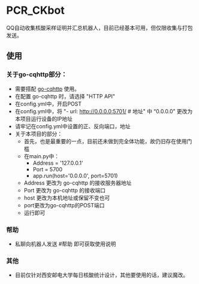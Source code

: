 # PCR_CKbot

QQ自动收集核酸采样证明并汇总机器人，目前已经基本可用，但仅限收集与打包发送。

## 使用

### 关于go-cqhttp部分：
  * 需要搭配 [go-cqhttp](https://github.com/Mrs4s/go-cqhttp) 使用。
  * 在配置 go-cqhttp 时，请选择 "HTTP API"
  * 在config.yml中，开启POST
  * 在config.yml中，将 "- url: http://0.0.0.0:5701/ # 地址" 中 “0.0.0.0” 更改为本项目运行设备的IP地址
  * 请牢记在config.yml中设置的正、反向端口，地址
  * 关于本项目的部分：
    * 首先，也是最重要的一点，目前还未做到完全体功能，故仍旧存在使用门槛
    * 在main.py中：
      * Address = '127.0.0.1'
      * Port = 5700
      * app.run(host='0.0.0.0', port=5701)
    * Address 更改为 go-cqhttp 的接收服务器地址
    * Port 更改为 go-cqhttp 的接收端口
    * host 更改为本机地址或保留不变也可 
    * port更改为go-cqhttp的POST端口
    * 运行即可

### 帮助
  * 私聊向机器人发送 #帮助 即可获取使用说明 

### 其他
  * 目前仅针对西安邮电大学每日核酸统计设计，其他要使用的话，建议魔改。
